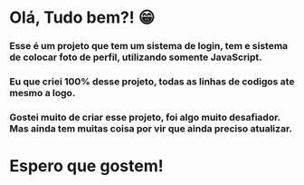 <h1> Olá, Tudo bem?! 😁</h1>

<h3>Esse é um projeto que tem um sistema de login, tem e sistema de colocar foto de perfil, utilizando somente JavaScript.</h3>
<h3>Eu que criei 100% desse projeto, todas as linhas de codigos ate mesmo a logo.</h3>
<h3>Gostei muito de criar esse projeto, foi algo muito desafiador. Mas ainda tem muitas coisa por vir que ainda preciso atualizar.</h3>

<h1>Espero que gostem!</h1>
